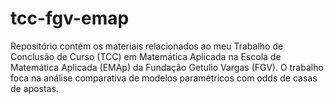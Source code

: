 # tcc-fgv-emap
Repositório contém os materiais relacionados ao meu Trabalho de Conclusão de Curso (TCC) em Matemática Aplicada na Escola de Matemática Aplicada (EMAp) da Fundação Getulio Vargas (FGV). O trabalho foca na análise comparativa de modelos paramétricos com odds de casas de apostas. 
